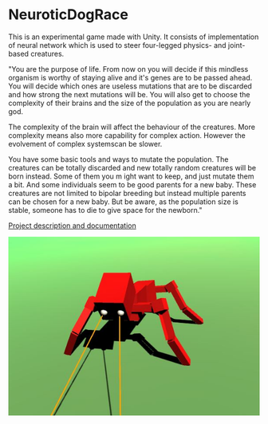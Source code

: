 # NeuroticDogRace

This is an experimental game made with Unity. It consists of implementation of neural network which is used to steer four-legged physics- and joint- based creatures.

"You are the purpose of life. From now on you will decide if this mindless organism is worthy of staying alive and it's  genes are to be passed ahead. You will decide which ones are useless mutations that are to be discarded and how strong the next mutations will be. You will also get to choose the complexity of their brains and the size of the population as you are nearly god.

The complexity of the brain will affect the behaviour of the creatures. More complexity means also more capability for complex action. However the evolvement of complex systemscan be slower.

You have some basic tools and ways to mutate the population. The creatures can be totally discarded and new totally random creatures will be born instead. Some of them you m ight want to keep, and just mutate them a bit. And some individuals seem to be good parents for a new baby. These creatures are not limited to bipolar breeding but instead multiple parents can be chosen for a new baby. But be aware, as the population size is stable, someone has to die to give space for the newborn."

[Project description and documentation](documentation/description.md)

![Dog](documentation/DogPic.JPG)
